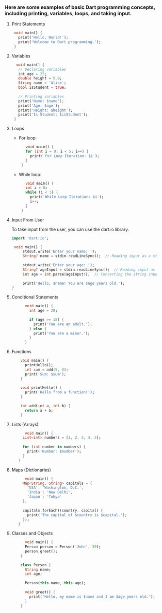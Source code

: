 ### Here are some examples of basic Dart programming concepts, including printing, variables, loops, and taking input.

1. Print Statements
   ```dart
    void main() {
      print('Hello, World!');
      print('Welcome to Dart programming.');
    }
   ```

2. Variables
   ```dart
     void main() {
      // Declaring variables
      int age = 25;
      double height = 5.9;
      String name = 'Alice';
      bool isStudent = true;
    
      // Printing variables
      print('Name: $name');
      print('Age: $age');
      print('Height: $height');
      print('Is Student: $isStudent');
    }
   ```

3. Loops
   
   - For loop:
       ```dart
          void main() {
          for (int i = 0; i < 5; i++) {
            print('For Loop Iteration: $i');
          }
        }
       ```
       
   - While loop:
       ```dart
          void main() {
          int i = 0;
          while (i < 5) {
            print('While Loop Iteration: $i');
            i++;
          }
        }
       ```


4. Input From User
   
   To take input from the user, you can use the dart:io library.
   ```dart
   import 'dart:io';
   
    void main() {
        stdout.write('Enter your name: ');
        String? name = stdin.readLineSync();  // Reading input as a string
      
        stdout.write('Enter your age: ');
        String? ageInput = stdin.readLineSync();  // Reading input as a string
        int age = int.parse(ageInput!);  // Converting the string input to an integer
      
        print('Hello, $name! You are $age years old.');
   }
    ```

5. Conditional Statements

    ```dart
          void main() {
            int age = 20;
          
            if (age >= 18) {
              print('You are an adult.');
            } else {
              print('You are a minor.');
            }
          }
    ```

6. Functions

    ```dart
        void main() {
          printHello();
          int sum = add(5, 3);
          print('Sum: $sum');
        }
        
        void printHello() {
          print('Hello from a function!');
        }
        
        int add(int a, int b) {
          return a + b;
        }
    ```

7. Lists (Arrays)
   
   ```dart
         void main() {
        List<int> numbers = [1, 2, 3, 4, 5];
      
        for (int number in numbers) {
          print('Number: $number');
        }
      }
    ```

8. Maps (Dictionaries)

   ```dart
         void main() {
        Map<String, String> capitals = {
          'USA': 'Washington, D.C.',
          'India': 'New Delhi',
          'Japan': 'Tokyo'
        };
      
        capitals.forEach((country, capital) {
          print('The capital of $country is $capital.');
        });
      }
   ```
   
9.  Classes and Objects

    ```dart
          void main() {
          Person person = Person('John', 30);
          person.greet();
        }
      
        class Person {
          String name;
          int age;
        
          Person(this.name, this.age);
        
          void greet() {
            print('Hello, my name is $name and I am $age years old.');
          }
        }
    ```




